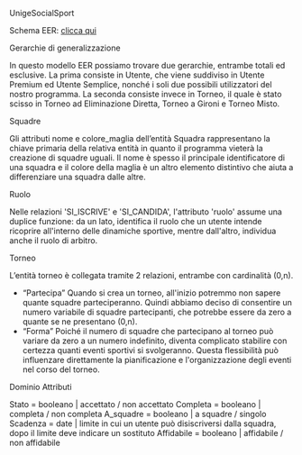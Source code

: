 UnigeSocialSport


Schema EER: [clicca qui](https://raw.githack.com/KintsuKayaba/Modello-EER-BD/main/Link-for-project.drawio.html)


Gerarchie di generalizzazione

In questo modello EER possiamo trovare due gerarchie, entrambe totali ed esclusive.
La prima consiste in Utente, che viene suddiviso in Utente Premium ed Utente Semplice, nonché i soli due possibili utilizzatori del nostro programma.
La seconda consiste invece in Torneo, il quale è stato scisso in Torneo ad Eliminazione Diretta, Torneo a Gironi e Torneo Misto.

Squadre

Gli attributi nome e colore_maglia dell’entità Squadra rappresentano la chiave primaria della relativa entità in quanto il programma vieterà la creazione di squadre uguali. Il nome è spesso il principale identificatore di una squadra e il colore della maglia è un altro elemento distintivo che aiuta a differenziare una squadra dalle altre.





Ruolo

Nelle relazioni 'SI_ISCRIVE' e 'SI_CANDIDA', l'attributo 'ruolo' assume una duplice funzione: da un lato, identifica il ruolo che un utente intende ricoprire all'interno delle dinamiche sportive, mentre dall'altro, individua anche il ruolo di arbitro.

Torneo

L’entità torneo è collegata tramite 2 relazioni, entrambe con cardinalità (0,n).
-	“Partecipa”
Quando si crea un torneo, all'inizio potremmo non sapere quante squadre parteciperanno. Quindi abbiamo deciso di consentire un numero variabile di squadre partecipanti, che potrebbe essere da zero a quante se ne presentano (0,n).
-	“Forma”
Poiché il numero di squadre che partecipano al torneo può variare da zero a un numero indefinito, diventa complicato stabilire con certezza quanti eventi sportivi si svolgeranno. Questa flessibilità può influenzare direttamente la pianificazione e l'organizzazione degli eventi nel corso del torneo.

Dominio Attributi

Stato = booleano | accettato / non accettato
Completa = booleano | completa / non completa
A_squadre = booleano | a squadre / singolo
Scadenza = date | limite in cui un utente può disiscriversi dalla squadra, dopo il limite deve indicare un sostituto
Affidabile = booleano | affidabile / non affidabile
